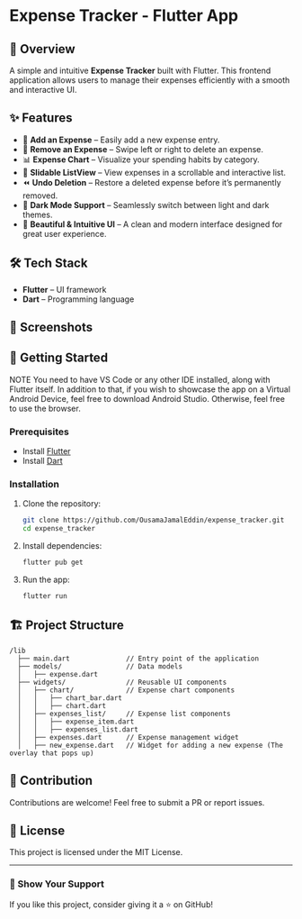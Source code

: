 # Expense Tracker - Flutter App

## 📌 Overview
A simple and intuitive **Expense Tracker** built with Flutter. This frontend application allows users to manage their expenses efficiently with a smooth and interactive UI.

## ✨ Features
- 📌 **Add an Expense** – Easily add a new expense entry.
- 🔄 **Remove an Expense** – Swipe left or right to delete an expense.
- 📊 **Expense Chart** – Visualize your spending habits by category.
- 📜 **Slidable ListView** – View expenses in a scrollable and interactive list.
- ⏪ **Undo Deletion** – Restore a deleted expense before it’s permanently removed.
- 🌙 **Dark Mode Support** – Seamlessly switch between light and dark themes.
- 🎨 **Beautiful & Intuitive UI** – A clean and modern interface designed for great user experience.

## 🛠 Tech Stack
- **Flutter** – UI framework
- **Dart** – Programming language

## 📸 Screenshots



## 🚀 Getting Started
NOTE
You need to have VS Code or any other IDE installed, along with Flutter itself. In addition to that, if you wish to showcase the app on a Virtual Android Device, feel free to download Android Studio. Otherwise, feel free to use the browser.

### Prerequisites
- Install [Flutter](https://flutter.dev/docs/get-started/install)
- Install [Dart](https://dart.dev/get-dart)


### Installation
1. Clone the repository:
   ```sh
   git clone https://github.com/OusamaJamalEddin/expense_tracker.git
   cd expense_tracker
   ```
2. Install dependencies:
   ```sh
   flutter pub get
   ```
3. Run the app:
   ```sh
   flutter run
   ```



## 🏗 Project Structure
```
/lib
  ├── main.dart              // Entry point of the application
  ├── models/                // Data models
  │   ├── expense.dart       
  ├── widgets/               // Reusable UI components
  │   ├── chart/             // Expense chart components
  │   │   ├── chart_bar.dart
  │   │   ├── chart.dart
  │   ├── expenses_list/     // Expense list components
  │   │   ├── expense_item.dart
  │   │   ├── expenses_list.dart
  │   ├── expenses.dart      // Expense management widget
  │   ├── new_expense.dart   // Widget for adding a new expense (The overlay that pops up)

```

## 🤝 Contribution
Contributions are welcome! Feel free to submit a PR or report issues.

## 📜 License
This project is licensed under the MIT License.

---
### 🌟 Show Your Support
If you like this project, consider giving it a ⭐ on GitHub!

